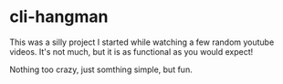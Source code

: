 # cli-hangman

This was a silly project I started while watching a few random youtube videos. It's not much, but it is as functional as you would expect!

Nothing too crazy, just somthing simple, but fun.
